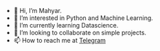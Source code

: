 - 👋 Hi, I’m Mahyar.
- 👀 I’m interested in Python and Machine Learning.
- 🌱 I’m currently learning Datascience.
- 💞️ I’m looking to collaborate on simple projects.
- 📫 How to reach me at [Telegram](https://telegram.me/neomahyar)

<!---
mahyar-abdoli/mahyar-abdoli is a ✨ special ✨ repository because its `README.md` (this file) appears on your GitHub profile.
You can click the Preview link to take a look at your changes.
--->
